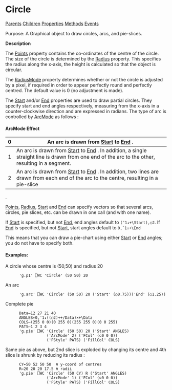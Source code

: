 




<h1 class="heading"><span class="name">Circle</span></h1>

[Parents](../ParentLists/Circle.htm) [Children](../ChildLists/Circle.htm) [Properties](../PropLists/Circle.htm) [Methods](../MethodLists/Circle.htm) [Events](../EventLists/Circle.htm)


Purpose: A Graphical object to draw circles, arcs, and pie-slices.


**Description**


The [Points](./points.md) property contains the co-ordinates of the centre of the circle. The size of the circle is determined by the [Radius](./radius.md) property. This specifies the radius along the x-axis, the height is calculated so that the object is circular.



The [ RadiusMode](./radiusmode.md) property determines whether or not the circle is adjusted by a pixel, if required in order to appear perfectly
round and perfectly centred. The default value is 0 (no adjustment is made).


The [Start](./start.md) and/or [End](./end.md) properties are used to draw partial circles. They specify start and end angles respectively, measuring from the x-axis in a counter-clockwise direction and are expressed in radians. The type of arc is controlled by [ArcMode](./arcmode.md) as follows :

#### ArcMode Effect


| 0 | An arc is drawn from [Start](./start.md) to [End](./end.md) . |
| --- | ---  |
| 1 | An arc is drawn from [Start](./start.md) to [End](./end.md) . In addition, a single straight line is drawn from one end of the arc to the other, resulting in a segment. |
| 2 | An arc is drawn from [Start](./start.md) to [End](./end.md) . In addition, two lines are drawn from each end of the arc to the centre, resulting in a pie-slice |


.


[Points](./points.md), [Radius](./radius.md), [Start](./start.md) and [End](./end.md) can specify vectors so that several arcs, circles, pie slices, etc. can be drawn in one call (and with one name).


If [Start](./start.md) is specified, but not [End](./end.md), end angles default to `(¯1↓+\Start),○2`. If [End](./end.md) is specified, but not [Start](./start.md), start angles default to `0,¯1↓+\End`


This means that you can draw a pie-chart using either [Start](./start.md) or [End](./end.md) angles; you do not have to specify both.

#### Examples:


A circle whose centre is (50,50) and radius 20
```apl
      'g.p1' ⎕WC 'Circle' (50 50) 20
```


An arc
```apl
      'g.arc' ⎕WC 'Circle' (50 50) 20 ('Start' (○0.75))('End' (○1.25))
```


Complete pie
```apl
      Data←12 27 21 40
      ANGLES←0,¯1↓((○2)÷+/Data)×+\Data
      COLS←(255 0 0)(0 255 0)(255 255 0)(0 0 255)
      PATS←1 2 3 4
      'g.pie' ⎕WC 'Circle' (50 50) 20 ('Start' ANGLES)
                  ('ArcMode' 2) ('FCol' (⊂0 0 0))
                  ('FStyle' PATS) ('FillCol' COLS)
```


Same pie as above, but 2nd slice is exploded by changing its centre and 4th slice is shrunk by reducing its radius :
```apl
      CY←50 52 50 50  ⍝ y-coord of centres
      R←20 20 20 17.5 ⍝ radii
      'g.pie' ⎕WC 'Circle' (50 CY) R ('Start' ANGLES)
                  ('ArcMode' 1) ('FCol' (⊂0 0 0))
                  ('FStyle' PATS) ('FillCol' COLS)
```


